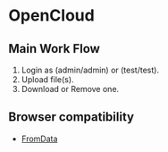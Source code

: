 # OpenCloud

## Main Work Flow

1. Login as (admin/admin) or (test/test).
1. Upload file(s).
1. Download or Remove one.

## Browser compatibility

- [FromData](https://developer.mozilla.org/en-US/docs/Web/API/FormData#Browser_compatibility)
